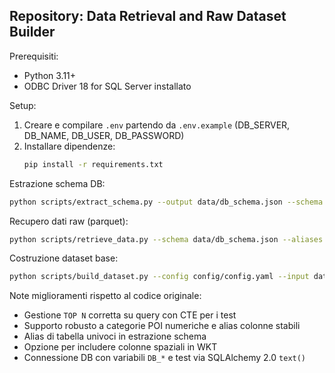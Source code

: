 ## Repository: Data Retrieval and Raw Dataset Builder

Prerequisiti:
- Python 3.11+
- ODBC Driver 18 for SQL Server installato

Setup:
1. Creare e compilare `.env` partendo da `.env.example` (DB_SERVER, DB_NAME, DB_USER, DB_PASSWORD)
2. Installare dipendenze:
   ```bash
   pip install -r requirements.txt
   ```

Estrazione schema DB:
```bash
python scripts/extract_schema.py --output data/db_schema.json --schema dbo --include-spatial
```

Recupero dati raw (parquet):
```bash
python scripts/retrieve_data.py --schema data/db_schema.json --aliases A AI PC OV OZ ISC II --output data/raw/dataset.parquet
```

Costruzione dataset base:
```bash
python scripts/build_dataset.py --config config/config.yaml --input data/raw/dataset.parquet --output data/processed/dataset_base.parquet
```

Note miglioramenti rispetto al codice originale:
- Gestione `TOP N` corretta su query con CTE per i test
- Supporto robusto a categorie POI numeriche e alias colonne stabili
- Alias di tabella univoci in estrazione schema
- Opzione per includere colonne spaziali in WKT
- Connessione DB con variabili `DB_*` e test via SQLAlchemy 2.0 `text()`